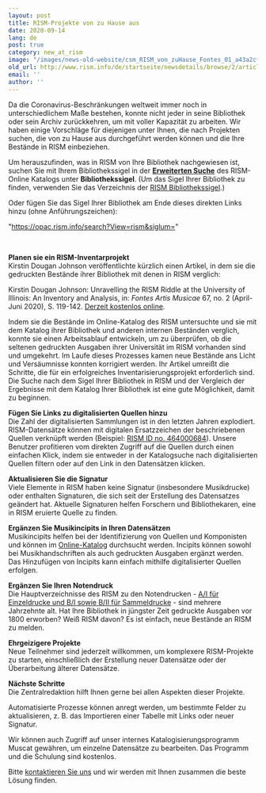 ```yaml
---
layout: post
title: RISM-Projekte von zu Hause aus
date: 2020-09-14
lang: de
post: true
category: new_at_rism
image: "/images/news-old-website/csm_RISM_von_zuHause_Fontes_01_a43a2cfa53.jpg"
old_url: http://www.rism.info/de/startseite/newsdetails/browse/2/article/64/rism-projects-while-working-from-home.html
email: ''
author: ''
---
```


Da die Coronavirus-Beschränkungen weltweit immer noch in unterschiedlichem Maße bestehen, konnte nicht jeder in seine Bibliothek oder sein Archiv zurückkehren, um mit voller Kapazität zu arbeiten. Wir haben einige Vorschläge für diejenigen unter Ihnen, die nach Projekten suchen, die von zu Hause aus durchgeführt werden können und die Ihre Bestände in RISM einbeziehen.

Um herauszufinden, was in RISM von Ihre Bibliothek nachgewiesen ist, suchen Sie mit Ihrem Bibliothekssigel in der [**Erweiterten Suche**](https://opac.rism.info/advanced-search) des RISM-Online Katalogs unter **Bibliothekssigel**. (Um das Sigel Ihrer Bibliothek zu finden, verwenden Sie das Verzeichnis der [RISM Bibliothekssigel](http://rism.info/?id=516 "Opens internal link in current window").)

Oder fügen Sie das Sigel Ihrer Bibliothek am Ende dieses direkten Links hinzu (ohne Anführungszeichen):

"https://opac.rism.info/search?View=rism&siglum="

&nbsp;

**Planen sie ein RISM-Inventarprojekt**  
Kirstin Dougan Johnson veröffentlichte kürzlich einen Artikel, in dem sie die gedruckten Bestände ihrer Bibliothek mit denen in RISM verglich:

Kirstin Dougan Johnson: Unravelling the RISM Riddle at the University of Illinois: An Inventory and Analysis, in: _Fontes Artis Musicae_ 67, no. 2 (April-Juni 2020), S. 119-142. [Derzeit kostenlos online](https://muse.jhu.edu/article/758645).

Indem sie die Bestände im Online-Katalog des RISM untersuchte und sie mit dem Katalog ihrer Bibliothek und anderen internen Beständen verglich, konnte sie einen Arbeitsablauf entwickeln, um zu überprüfen, ob die seltenen gedruckten Ausgaben ihrer Universität im RISM vorhanden sind und umgekehrt. Im Laufe dieses Prozesses kamen neue Bestände ans Licht und Versäumnisse konnten korrigiert werden. Ihr Artikel umreißt die Schritte, die für ein erfolgreiches Inventarisierungsprojekt erforderlich sind. Die Suche nach dem Sigel Ihrer Bibliothek in RISM und der Vergleich der Ergebnisse mit dem Katalog Ihrer Bibliothek ist eine gute Möglichkeit, damit zu beginnen.  
  
**Fügen Sie Links zu digitalisierten Quellen hinzu**  
Die Zahl der digitalisierten Sammlungen ist in den letzten Jahren explodiert. RISM-Datensätze können mit digitalen Ersatzzeichen der beschriebenen Quellen verknüpft werden (Beispiel: [RISM ID no. 464000684](https://opac.rism.info/search?id=464000684&View=rism)). Unsere Benutzer profitieren vom direkten Zugriff auf die Quellen durch einen einfachen Klick, indem sie entweder in der Katalogsuche nach digitalisierten Quellen filtern oder auf den Link in den Datensätzen klicken.

**Aktualisieren Sie die Signatur**  
Viele Elemente in RISM haben keine Signatur (insbesondere Musikdrucke) oder enthalten Signaturen, die sich seit der Erstellung des Datensatzes geändert hat. Aktuelle Signaturen helfen Forschern und Bibliothekaren, eine in RISM eruierte Quelle zu finden.  
  
**Ergänzen Sie Musikincipits in Ihren Datensätzen**  
Musikincipits helfen bei der Identifizierung von Quellen und Komponisten und können im [Online-Katalog](https://opac.rism.info/advanced-search) durchsucht werden. Incipits können sowohl bei Musikhandschriften als auch gedruckten Ausgaben ergänzt werden. Das Hinzufügen von Incipits kann einfach mithilfe digitalisierter Quellen erfolgen.  
  
**Ergänzen Sie Ihren Notendruck**  
Die Hauptverzeichnisse des RISM zu den Notendrucken - [A/I für Einzeldrucke und B/I sowie B/II für Sammeldrucke](/publikationen.html#c2619 "Opens internal link in current window") - sind mehrere Jahrzehnte alt. Hat Ihre Bibliothek in jüngster Zeit gedruckte Ausgaben vor 1800 erworben? Weiß RISM davon? Es ist einfach, neue Bestände an RISM zu melden.  
  
**Ehrgeizigere Projekte**  
Neue Teilnehmer sind jederzeit willkommen, um komplexere RISM-Projekte zu starten, einschließlich der Erstellung neuer Datensätze oder der Überarbeitung älterer Datensätze.   
  
**Nächste Schritte**  
Die Zentralredaktion hilft Ihnen gerne bei allen Aspekten dieser Projekte.

Automatisierte Prozesse können anregt werden, um bestimmte Felder zu aktualisieren, z. B. das Importieren einer Tabelle mit Links oder neuer Signatur.

Wir können auch Zugriff auf unser internes Katalogisierungsprogramm Muscat gewähren, um einzelne Datensätze zu bearbeiten. Das Programm und die Schulung sind kostenlos.   
  
Bitte [kontaktieren Sie uns](mailto:contact@rism.info "Opens window for sending email") und wir werden mit Ihnen zusammen die beste Lösung finden.

&nbsp;

